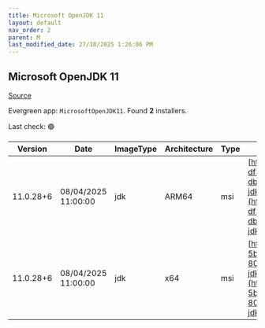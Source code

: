 ```yaml
---
title: Microsoft OpenJDK 11
layout: default
nav_order: 2
parent: M
last_modified_date: 27/10/2025 1:26:06 PM
---
```


## Microsoft OpenJDK 11

[Source](https://www.microsoft.com/openjdk)

Evergreen app: `MicrosoftOpenJDK11`. Found **2** installers.

Last check: 🟢

| Version   | Date                | ImageType | Architecture | Type | URI                                                                                                                                                                                                                                                                                                                                                |
| --------- | ------------------- | --------- | ------------ | ---- | -------------------------------------------------------------------------------------------------------------------------------------------------------------------------------------------------------------------------------------------------------------------------------------------------------------------------------------------------- |
| 11.0.28+6 | 08/04/2025 11:00:00 | jdk       | ARM64        | msi  | [https://download.visualstudio.microsoft.com/download/pr/164ec61a-df31-4835-b6ff-db83991242eb/b0bd11f0eb868d34adf2bcad8d3b6448/microsoft-jdk-11.0.28-windows-aarch64.msi](https://download.visualstudio.microsoft.com/download/pr/164ec61a-df31-4835-b6ff-db83991242eb/b0bd11f0eb868d34adf2bcad8d3b6448/microsoft-jdk-11.0.28-windows-aarch64.msi) |
| 11.0.28+6 | 08/04/2025 11:00:00 | jdk       | x64          | msi  | [https://download.visualstudio.microsoft.com/download/pr/f1713612-5bc7-4ad0-bd0e-80e76017d18e/425490bef8df11bbf66a1f47414b6d89/microsoft-jdk-11.0.28-windows-x64.msi](https://download.visualstudio.microsoft.com/download/pr/f1713612-5bc7-4ad0-bd0e-80e76017d18e/425490bef8df11bbf66a1f47414b6d89/microsoft-jdk-11.0.28-windows-x64.msi)         |
